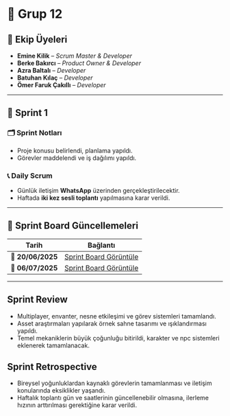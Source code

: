 # 👥 Grup 12

## 👤 Ekip Üyeleri
- **Emine Kilik** – *Scrum Master & Developer*  
- **Berke Bakırcı** – *Product Owner & Developer*  
- **Azra Baltalı** – *Developer*  
- **Batuhan Kılaç** – *Developer*  
- **Ömer Faruk Çakıllı** – *Developer*

---

## 📅 Sprint 1

### 🗂️ Sprint Notları
- Proje konusu belirlendi, planlama yapıldı.
- Görevler maddelendi ve iş dağılımı yapıldı.

### 📞 Daily Scrum
- Günlük iletişim **WhatsApp** üzerinden gerçekleştirilecektir.  
- Haftada **iki kez sesli toplantı** yapılmasına karar verildi.

---

## 🧾 Sprint Board Güncellemeleri

| Tarih | Bağlantı |
|-------|----------|
| 📌 **20/06/2025** | [Sprint Board Görüntüle](https://drive.google.com/file/d/1PT6ikr8GVEOK8XiM8lDsW_dA1T-UEhYT/view?usp=drive_link) |
| 📌 **06/07/2025** | [Sprint Board Görüntüle](https://drive.google.com/file/d/1wfrjgCGkO32pcSqNS9YiF4vAFRAdaToL/view?usp=drive_link) |

---
## Sprint Review
- Multiplayer, envanter, nesne etkileşimi ve görev sistemleri tamamlandı.
- Asset araştırmaları yapılarak örnek sahne tasarımı ve ışıklandırması yapıldı.
- Temel mekaniklerin büyük çoğunluğu bitirildi, karakter ve npc sistemleri eklenerek tamamlanacak.

## Sprint Retrospective
- Bireysel yoğunluklardan kaynaklı görevlerin tamamlanması ve iletişim konularında eksiklikler yaşandı.
- Haftalık toplantı gün ve saatlerinin güncellenebilir olmasına, ilerleme hızının arttırılması gerektiğine karar verildi.

